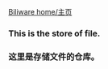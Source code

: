 [Biliware home/主页](https://cheny0y0.github.io/blog/bili)
### This is the store of file.
### 这里是存储文件的仓库。
